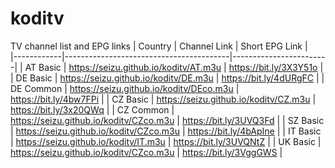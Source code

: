 # koditv
TV channel list and EPG links
| Country    | Channel Link                            | Short EPG Link         |                      
|------------|-----------------------------------------|------------------------|
| AT Basic   | https://seizu.github.io/koditv/AT.m3u   | https://bit.ly/3X3Y51o |
| DE Basic   | https://seizu.github.io/koditv/DE.m3u   | https://bit.ly/4dURgFC |
| DE Common  | https://seizu.github.io/koditv/DEco.m3u | https://bit.ly/4bw7FPi |
| CZ Basic   | https://seizu.github.io/koditv/CZ.m3u   | https://bit.ly/3x20QWq |
| CZ Common  | https://seizu.github.io/koditv/CZco.m3u | https://bit.ly/3UVQ3Fd |
| SZ Basic   | https://seizu.github.io/koditv/CZco.m3u | https://bit.ly/4bApIne |
| IT Basic   | https://seizu.github.io/koditv/IT.m3u   | https://bit.ly/3UVQNtZ |
| UK Basic   | https://seizu.github.io/koditv/CZco.m3u | https://bit.ly/3VggGWS |
